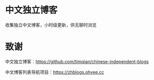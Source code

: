 # 中文独立博客
收集独立中文博客，小时级更新，供无聊时浏览





# 致谢
中文独立博客：https://github.com/timqian/chinese-independent-blogs

中文博客列表导航项目：https://zhblogs.ohyee.cc
